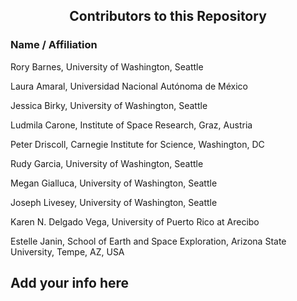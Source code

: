 <h2 align="center">Contributors to this Repository</h2>

<h3>Name / Affiliation</h3>

Rory Barnes, University of Washington, Seattle

Laura Amaral, Universidad Nacional Autónoma de México

Jessica Birky, University of Washington, Seattle

Ludmila Carone, Institute of Space Research, Graz, Austria

Peter Driscoll, Carnegie Institute for Science, Washington, DC

Rudy Garcia, University of Washington, Seattle

Megan Gialluca, University of Washington, Seattle

Joseph Livesey, University of Washington, Seattle

Karen N. Delgado Vega, University of Puerto Rico at Arecibo

Estelle Janin, School of Earth and Space Exploration, Arizona State University, Tempe, AZ, USA

<h2>Add your info here</h2>
